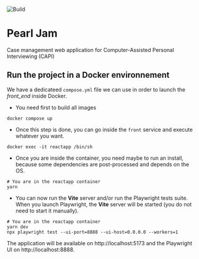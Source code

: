 ![Build](https://github.com/InseeFr/Pearl-Jam/actions/workflows/release.yml/badge.svg)

# Pearl Jam

Case management web application for Computer-Assisted Personal Interviewing (CAPI)

## Run the project in a Docker environnement

We have a dedicateed `compose.yml` file we can use in order to launch the _front_end_ inside Docker.

- You need first to build all images

```shell
docker compose up
```

- Once this step is done, you can go inside the `front` service and execute whatever you want.

```shell
docker exec -it reactapp /bin/sh
```

- Once you are inside the container, you need maybe to run an install, because some dependencies are post-processed and depends on the OS.

```shell
# You are in the reactapp container
yarn
```

- You can now run the **Vite** server and/or run the Playwright tests suite.
  When you launch Playwright, the **Vite** server will be started (you do not need to start it manually).

```shell
# You are in the reactapp container
yarn dev
npx playwright test --ui-port=8888 --ui-host=0.0.0.0 --workers=1
```

The application will be available on http://localhost:5173 and the Playwright UI on http://localhost:8888.
